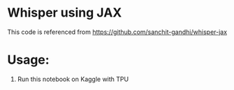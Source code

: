 # Whisper using JAX

This code is referenced from https://github.com/sanchit-gandhi/whisper-jax

# Usage:

1. Run this notebook on Kaggle with TPU 
